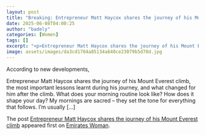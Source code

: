 ```yaml
---
layout: post
title: "Breaking: Entrepreneur Matt Haycox shares the journey of his Mount Everest climb"
date: 2025-06-08T04:00:25
author: "badely"
categories: [Women]
tags: []
excerpt: "<p>Entrepreneur Matt Haycox shares the journey of his Mount Everest climb, the most important lessons learnt during his journey, and what changed for "
image: assets/images/da3cd1784a85134a640ce23079b5d78d.jpg
---
```


According to new developments, <p>Entrepreneur Matt Haycox shares the journey of his Mount Everest climb, the most important lessons learnt during his journey, and what changed for him after the climb. What does your morning routine look like? How does it shape your day? My mornings are sacred – they set the tone for everything that follows. I’m usually [&#8230;]</p>
<p>The post <a href="https://emirateswoman.com/entrepreneur-matt-haycox-shares-the-journey-of-his-mount-everest-climb/" rel="nofollow">Entrepreneur Matt Haycox shares the journey of his Mount Everest climb</a> appeared first on <a href="https://emirateswoman.com" rel="nofollow">Emirates Woman</a>.</p>

